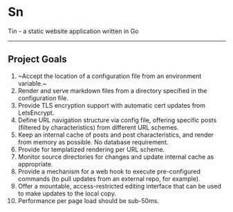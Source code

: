 # Sn
Tin - a static website application written in Go

---

## Project Goals

1. ~Accept the location of a configuration file from an environment variable.~
2. Render and serve markdown files from a directory specified in the configuration file.
3. Provide TLS encryption support with automatic cert updates from LetsEncrypt.
4. Define URL navigation structure via config file, offering specific posts (filtered by characteristics) from different URL schemes.
5. Keep an internal cache of posts and post characteristics, and render from memory as possible.  No database requirement.
6. Provide for templatized rendering per URL scheme.
7. Monitor source directories for changes and update internal cache as appropriate.
8. Provide a mechanism for a web hook to execute pre-configured commands (to pull updates from an external repo, for example).
9. Offer a mountable, access-restricted editing interface that can be used to make updates to the local copy.
10. Performance per page load should be sub-50ms.
